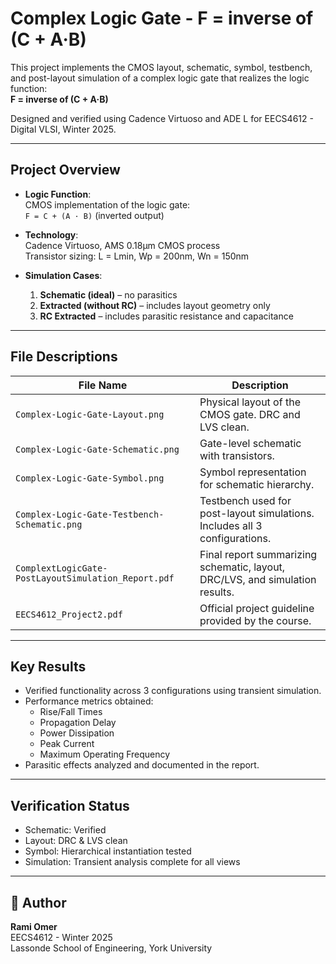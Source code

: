 # Complex Logic Gate - F = inverse of (C + A·B)

This project implements the CMOS layout, schematic, symbol, testbench, and post-layout simulation of a complex logic gate that realizes the logic function:  
**F = inverse of (C + A·B)**

Designed and verified using Cadence Virtuoso and ADE L for EECS4612 - Digital VLSI, Winter 2025.

---

## Project Overview

- **Logic Function**:  
  CMOS implementation of the logic gate:  
  `F = C + (A · B)` (inverted output)

- **Technology**:  
  Cadence Virtuoso, AMS 0.18µm CMOS process  
  Transistor sizing: L = Lmin, Wp = 200nm, Wn = 150nm

- **Simulation Cases**:
  1. **Schematic (ideal)** – no parasitics  
  2. **Extracted (without RC)** – includes layout geometry only  
  3. **RC Extracted** – includes parasitic resistance and capacitance

---

## File Descriptions

| File Name                                         | Description |
|--------------------------------------------------|-------------|
| `Complex-Logic-Gate-Layout.png`                  | Physical layout of the CMOS gate. DRC and LVS clean. |
| `Complex-Logic-Gate-Schematic.png`               | Gate-level schematic with transistors. |
| `Complex-Logic-Gate-Symbol.png`                  | Symbol representation for schematic hierarchy. |
| `Complex-Logic-Gate-Testbench-Schematic.png`     | Testbench used for post-layout simulations. Includes all 3 configurations. |
| `ComplextLogicGate-PostLayoutSimulation_Report.pdf` | Final report summarizing schematic, layout, DRC/LVS, and simulation results. |
| `EECS4612_Project2.pdf`                          | Official project guideline provided by the course. |

---

## Key Results

- Verified functionality across 3 configurations using transient simulation.
- Performance metrics obtained:
  - Rise/Fall Times
  - Propagation Delay
  - Power Dissipation
  - Peak Current
  - Maximum Operating Frequency
- Parasitic effects analyzed and documented in the report.

---

## Verification Status

- Schematic: Verified  
- Layout: DRC & LVS clean  
- Symbol: Hierarchical instantiation tested  
- Simulation: Transient analysis complete for all views

---

## 👤 Author

**Rami Omer**  
EECS4612 - Winter 2025  
Lassonde School of Engineering, York University

